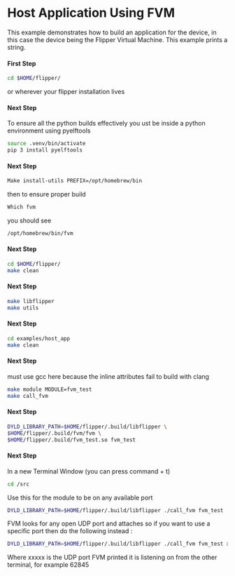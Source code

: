 # Host Application Using FVM

This example demonstrates how to build an application for the device, in this case the device being the Flipper Virtual Machine. This example prints a string.

#### First Step

```sh
cd $HOME/flipper/
```
or wherever your flipper installation lives

#### Next Step

To ensure all the python builds effectively you ust be inside a python environment using pyelftools

```sh
source .venv/bin/activate
pip 3 install pyelftools 
```

#### Next Step

```sh
Make install-utils PREFIX=/opt/homebrew/bin
```
then to ensure proper build 

```sh
Which fvm
```
you should see

```sh
/opt/homebrew/bin/fvm 
```

#### Next Step

```sh
cd $HOME/flipper/
make clean 
```
#### Next Step

```sh
make libflipper
make utils
```

#### Next Step

```sh
cd examples/host_app
make clean
```

#### Next Step

must use gcc here because the inline attributes fail to build with clang

```sh
make module MODULE=fvm_test 
make call_fvm

```
#### Next Step

```sh
DYLD_LIBRARY_PATH=$HOME/flipper/.build/libflipper \
$HOME/flipper/.build/fvm/fvm \
$HOME/flipper/.build/fvm_test.so fvm_test
```

#### Next Step

In a new Terminal Window (you can press command + t)
```sh
cd /src
```
Use this for the module to be on any available port

```sh
DYLD_LIBRARY_PATH=$HOME/flipper/.build/libflipper ./call_fvm fvm_test
```
FVM looks for any open UDP port and attaches so if you want to use a specific port then do the following instead :

```sh
DYLD_LIBRARY_PATH=$HOME/flipper/.build/libflipper ./call_fvm fvm_test xxxxx
```
Where xxxxx is the UDP port FVM printed it is listening on from the other terminal, for example 62845

